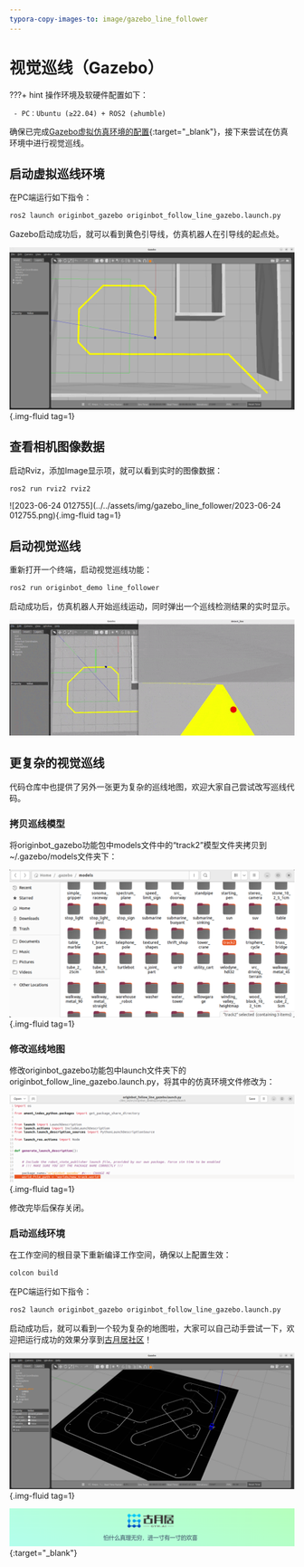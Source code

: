 ```yaml
---
typora-copy-images-to: image/gazebo_line_follower
---
```


# **视觉巡线（Gazebo）**

???+ hint
    操作环境及软硬件配置如下：

     - PC：Ubuntu (≥22.04) + ROS2 (≥humble)



确保已完成[Gazebo虚拟仿真环境的配置](../application/gazebo_simulation.md){:target="_blank"}，接下来尝试在仿真环境中进行视觉巡线。



## **启动虚拟巡线环境**

在PC端运行如下指令：

```bash
ros2 launch originbot_gazebo originbot_follow_line_gazebo.launch.py
```

Gazebo启动成功后，就可以看到黄色引导线，仿真机器人在引导线的起点处。

![image-20230624012441856](../../assets/img/gazebo_line_follower/image-20230624012441856.png){.img-fluid tag=1}



## **查看相机图像数据**

启动Rviz，添加Image显示项，就可以看到实时的图像数据：

```bash
ros2 run rviz2 rviz2
```

![2023-06-24 012755](../../assets/img/gazebo_line_follower/2023-06-24 012755.png){.img-fluid tag=1}



## **启动视觉巡线**

重新打开一个终端，启动视觉巡线功能：

```bash
ros2 run originbot_demo line_follower
```



启动成功后，仿真机器人开始巡线运动，同时弹出一个巡线检测结果的实时显示。



![ezgif-1-d9c11f024a](../../assets/img/gazebo_line_follower/ezgif-1-d9c11f024a.gif)





## **更复杂的视觉巡线**

代码仓库中也提供了另外一张更为复杂的巡线地图，欢迎大家自己尝试改写巡线代码。



### **拷贝巡线模型**

将originbot_gazebo功能包中models文件中的“track2”模型文件夹拷贝到~/.gazebo/models文件夹下：

![image-20230624014733362](../../assets/img/gazebo_line_follower/image-20230624014733362.png){.img-fluid tag=1}



### **修改巡线地图**

修改originbot_gazebo功能包中launch文件夹下的originbot_follow_line_gazebo.launch.py，将其中的仿真环境文件修改为：

![image-20230624014931172](../../assets/img/gazebo_line_follower/image-20230624014931172.png){.img-fluid tag=1}

修改完毕后保存关闭。



### **启动巡线环境**

在工作空间的根目录下重新编译工作空间，确保以上配置生效：

```bash
colcon build
```



在PC端运行如下指令：

```bash
ros2 launch originbot_gazebo originbot_follow_line_gazebo.launch.py
```



启动成功后，就可以看到一个较为复杂的地图啦，大家可以自己动手尝试一下，欢迎把运行成功的效果分享到[古月居社区](https://www.guyuehome.com/)！

![image-20230624014120181](../../assets/img/gazebo_line_follower/image-20230624014120181.png){.img-fluid tag=1}



[![图片1](../../assets/img/footer.png)](https://www.guyuehome.com/){:target="_blank"}

